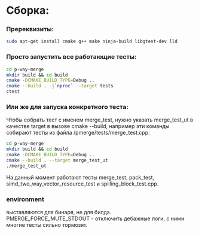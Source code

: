 # Сборка: 

### Пререквизиты:

```bash
sudo apt-get install cmake g++ make ninja-build libgtest-dev lld
```

### Просто запустить все работающие тесты:

```bash
cd p-way-merge 
mkdir build && cd build 
cmake -DCMAKE_BUILD_TYPE=Debug ..
cmake --build . -j`nproc` --target tests
ctest
```

### Или же для запуска конкретного теста:

Чтобы собрать тест с именем merge_test, нужно указать merge_test_ut в качестве target в вызове cmake --build, например эти команды собирают тесты из файла /pmerge/tests/merge_test.cpp: 

```bash
cd p-way-merge 
mkdir build && cd build 
cmake -DCMAKE_BUILD_TYPE=Debug ..
cmake --build . --target merge_test_ut
./merge_test_ut
```

На данный момент работают тесты merge_test, pack_test, simd_two_way_vector_resource_test и spilling_block_test.cpp.


### environment

выставляются для бинаря, не для билда.
PMERGE_FORCE_MUTE_STDOUT - отключить дебажные логи, с ними многие тесты сильно тормозят.
